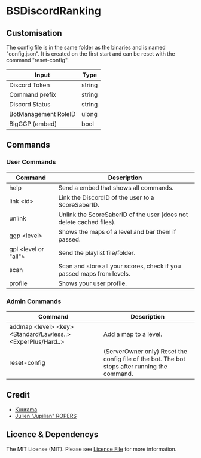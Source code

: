 # BSDiscordRanking

## Customisation

The config file is in the same folder as the binaries and is named "config.json".
It is created on the first start and can be reset with the command "reset-config".

| Input | Type |
| --- | --- |
| Discord Token | string |
| Command prefix | string |
| Discord Status | string |
| BotManagement RoleID | ulong |
| BigGGP (embed) | bool |

## Commands

### User Commands
| Command | Description |
| --- | --- |
| help | Send a embed that shows all commands. |
| link \<id> | Link the DiscordID of the user to a ScoreSaberID. |
| unlink | Unlink the ScoreSaberID of the user (does not delete cached files). |
| ggp \<level> | Shows the maps of a level and bar them if passed. |
| gpl \<level or "all"> | Send the playlist file/folder. |
| scan | Scan and store all your scores, check if you passed maps from levels. |
| profile | Shows your user profile. |

### Admin Commands
| Command | Description |
| --- | --- |
| addmap \<level> \<key> \<Standard/Lawless..> \<ExperPlus/Hard..> | Add a map to a level. |
| reset-config | (ServerOwner only) Reset the config file of the bot. The bot stops after running the command. |

## Credit

- [Kuurama](https://github.com/Kuurama)
- [Julien "Jupilian" ROPERS](https://github.com/ASPJulien)

## Licence & Dependencys

The MIT License (MIT). Please see [Licence File](https://github.com/Kuurama/BSDiscordRanking/blob/master/LICENSE.md) for more information.
